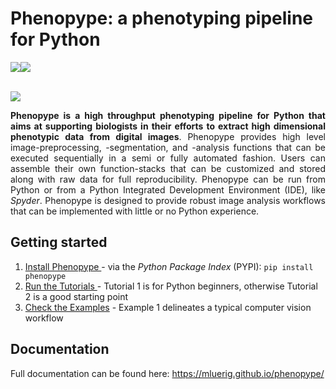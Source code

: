 # Phenopype: a phenotyping pipeline for Python
<img src="https://travis-ci.org/mluerig/phenopype.svg?branch=master"><img src="https://raw.githubusercontent.com/mluerig/phenopype/master/assets/coverage.png">

<br>
<img src="https://raw.githubusercontent.com/mluerig/phenopype/master/assets/logo.png">

<div align="justify">

<strong>Phenopype is a high throughput phenotyping pipeline for Python that aims at supporting biologists in their efforts to extract high dimensional phenotypic data from digital images</strong>. Phenopype provides high level image-preprocessing, -segmentation, and -analysis functions that can be executed sequentially in a semi or fully automated fashion. Users can assemble their own function-stacks that can be customized and stored along with raw data for full reproducibility. Phenopype can be run from Python or from a Python Integrated Development Environment (IDE), like <i>Spyder</i>. Phenopype is designed to provide robust image analysis workflows that can be implemented with little or no Python experience.<br>

</div>

## Getting started
<ol>
<li><a href="https://mluerig.github.io/phenopype/installation.html">Install Phenopype </a> - via the <i>Python Package Index</i> (PYPI): <code>pip install phenopype</code></li> 
<li><a href="https://mluerig.github.io/phenopype/tutorial_0.html">Run the Tutorials </a> - Tutorial 1 is for Python beginners, otherwise Tutorial 2 is a good starting point </li>
<li><a href="https://mluerig.github.io/phenopype/index.html#examples">Check the Examples</a> - Example 1 delineates a typical computer vision workflow </li>
</ol>

## Documentation
Full documentation can be found here: https://mluerig.github.io/phenopype/
